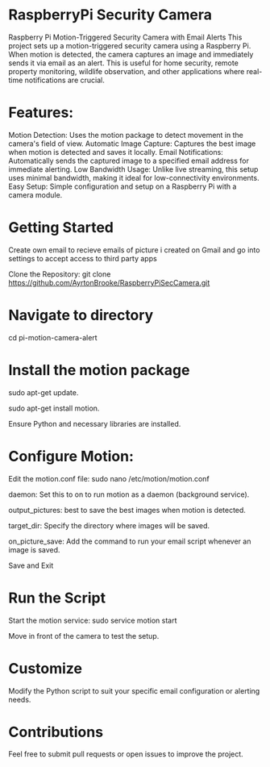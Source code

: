 # RaspberryPi Security Camera
Raspberry Pi Motion-Triggered Security Camera with Email Alerts
This project sets up a motion-triggered security camera using a Raspberry Pi. When motion is detected, the camera captures an image and immediately sends it via email as an alert. This is useful for home security, remote property monitoring, wildlife observation, and other applications where real-time notifications are crucial.

# Features:
Motion Detection: Uses the motion package to detect movement in the camera's field of view.
Automatic Image Capture: Captures the best image when motion is detected and saves it locally.
Email Notifications: Automatically sends the captured image to a specified email address for immediate alerting.
Low Bandwidth Usage: Unlike live streaming, this setup uses minimal bandwidth, making it ideal for low-connectivity environments.
Easy Setup: Simple configuration and setup on a Raspberry Pi with a camera module.

# Getting Started
Create own email to recieve emails of picture i created on Gmail and go into settings to accept access to third party apps

Clone the Repository:
git clone https://github.com/AyrtonBrooke/RaspberryPiSecCamera.git

# Navigate to directory
cd pi-motion-camera-alert

# Install the motion package
sudo apt-get update.

sudo apt-get install motion.

Ensure Python and necessary libraries are installed.

# Configure Motion:
Edit the motion.conf file:
sudo nano /etc/motion/motion.conf

daemon: Set this to on to run motion as a daemon (background service).

output_pictures: best to save the best images when motion is detected.

target_dir: Specify the directory where images will be saved.

on_picture_save: Add the command to run your email script whenever an image is saved.

Save and Exit

# Run the Script
Start the motion service:
sudo service motion start

Move in front of the camera to test the setup.

# Customize
Modify the Python script to suit your specific email configuration or alerting needs.

# Contributions
Feel free to submit pull requests or open issues to improve the project.
